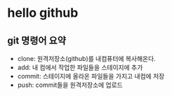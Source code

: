 # hello github

## git 명령어 요약

- clone: 원격저장소(github)를 내컴퓨터에 복사해온다.
- add: 내 컴에서 작업한 파일들을 스테이지에 추가
- commit: 스테이지에 올라온 파일들을 가지고 내컴에 저장
- push: commit들을 원격저장소에 업로드
